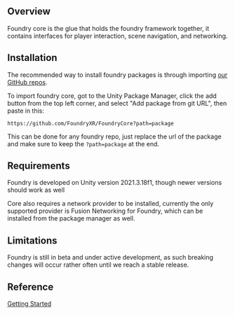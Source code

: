 ## Overview
Foundry core is the glue that holds the foundry framework together, it contains interfaces for player interaction, scene navigation, and networking.

## Installation
The recommended way to install foundry packages is through importing [our GitHub repos](https://github.com/orgs/FoundryXR/repositories). 

To import foundry core, got to the Unity Package Manager, click the add button from the top left corner, and select "Add package from git URL", then paste in this:

`https://github.com/FoundryXR/FoundryCore?path=package`

This can be done for any foundry repo, just replace the url of the package and make sure to keep the `?path=package` at the end.

## Requirements
Foundry is developed on Unity version 2021.3.18f1, though newer versions should work as well

Core also requires a network provider to be installed, currently the only supported provider is Fusion Networking for 
Foundry, which can be installed from the package manager as well.

## Limitations
Foundry is still in beta and under active development, as such breaking changes will occur rather often until we reach a stable release.

## Reference
[Getting Started](Manual/GettingStarted/GettingStarted.md)<br/>